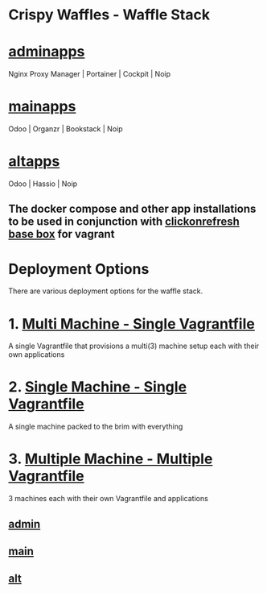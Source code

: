 # Crispy Waffles - Waffle Stack

# [adminapps](https://github.com/Crispy-Waffles/Crispy-Waffles/tree/admin-apps)
Nginx Proxy Manager | Portainer | Cockpit | Noip

# [mainapps](https://github.com/Crispy-Waffles/Crispy-Waffles/tree/main-apps)
Odoo | Organzr | Bookstack | Noip

# [altapps](https://github.com/Crispy-Waffles/Crispy-Waffles/tree/alt-apps)
Odoo | Hassio | Noip

## The docker compose and other app installations to be used in conjunction with [clickonrefresh base box](https://app.vagrantup.com/clickonrefresh/boxes/clickonrefresh-ubuntu20.04) for vagrant

# Deployment Options
   There are various deployment options for the waffle stack.

# 1. [Multi Machine - Single Vagrantfile](https://github.com/Crispy-Waffles/Crispy-Waffles/tree/crispy-waffles/multi-machine)
   A single Vagrantfile that provisions a multi(3) machine setup each with their own applications

# 2. [Single Machine - Single Vagrantfile](https://github.com/Crispy-Waffles/Crispy-Waffles/tree/crispy-waffles/single-machine)
   A single machine packed to the brim with everything

# 3. [Multiple Machine - Multiple Vagrantfile](https://github.com/Crispy-Waffles/Crispy-Waffles/tree/crispy-waffles)
   3 machines each with their own Vagrantfile and applications
   
##   [admin](https://github.com/Crispy-Waffles/Crispy-Waffles/tree/crispy-waffles/adminapps)

##   [main](https://github.com/Crispy-Waffles/Crispy-Waffles/tree/crispy-waffles/mainapps)

##   [alt](https://github.com/Crispy-Waffles/Crispy-Waffles/tree/crispy-waffles/altapps)
 
